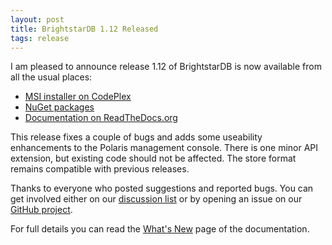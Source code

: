 ```yaml
---
layout: post
title: BrightstarDB 1.12 Released
tags: release
---
```


I am pleased to announce release 1.12 of BrightstarDB is now available from all the usual places:

 * [MSI installer on CodePlex](https://brightstardb.codeplex.com/releases/view/618652 "BrightstarDB Installer Download")
 * [NuGet packages](https://www.nuget.org/ "NuGet.org")
 * [Documentation on ReadTheDocs.org](http://brightstardb.readthedocs.org/en/1.12/ "BrightstarDB Documentation")

This release fixes a couple of bugs and adds some useability enhancements to the Polaris management console. There is one minor API extension, but existing code should not be affected. The store format remains compatible with previous releases. 

Thanks to everyone who posted suggestions and reported bugs. You can get involved either on our [discussion list](https://brightstardb.codeplex.com/discussions)
or by opening an issue on our [GitHub project](https://github.com/BrightstarDB/BrightstarDB).

For full details you can read the [What's New](http://brightstardb.readthedocs.org/en/1.12/Whats_New) page of the documentation.